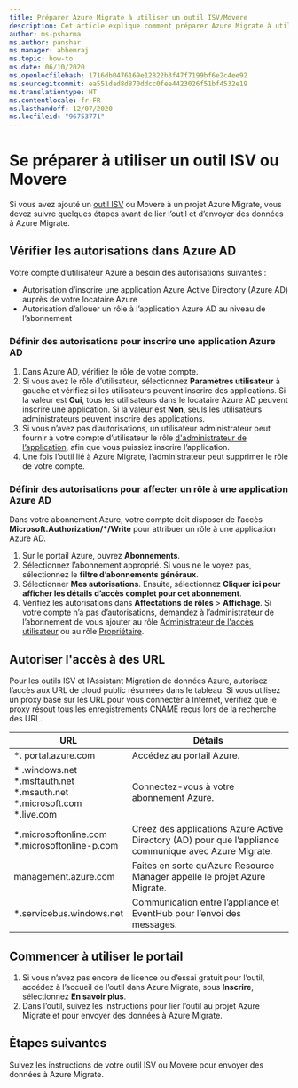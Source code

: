 ```yaml
---
title: Préparer Azure Migrate à utiliser un outil ISV/Movere
description: Cet article explique comment préparer Azure Migrate à utiliser un outil ISV ou Movere, puis comment commencer à utiliser l’outil.
author: ms-psharma
ms.author: panshar
ms.manager: abhemraj
ms.topic: how-to
ms.date: 06/10/2020
ms.openlocfilehash: 1716db0476169e12822b3f47f7199bf6e2c4ee92
ms.sourcegitcommit: ea551dad8d870ddcc0fee4423026f51bf4532e19
ms.translationtype: HT
ms.contentlocale: fr-FR
ms.lasthandoff: 12/07/2020
ms.locfileid: "96753771"
---
```

# <a name="prepare-to-work-with-an-isv-tool-or-movere"></a>Se préparer à utiliser un outil ISV ou Movere

Si vous avez ajouté un [outil ISV](migrate-services-overview.md#isv-integration) ou Movere à un projet Azure Migrate, vous devez suivre quelques étapes avant de lier l’outil et d’envoyer des données à Azure Migrate. 

## <a name="check-azure-ad-permissions"></a>Vérifier les autorisations dans Azure AD

Votre compte d’utilisateur Azure a besoin des autorisations suivantes :

- Autorisation d’inscrire une application Azure Active Directory (Azure AD) auprès de votre locataire Azure
- Autorisation d’allouer un rôle à l’application Azure AD au niveau de l’abonnement


### <a name="set-permissions-to-register-an-azure-ad-app"></a>Définir des autorisations pour inscrire une application Azure AD

1. Dans Azure AD, vérifiez le rôle de votre compte.
2. Si vous avez le rôle d’utilisateur, sélectionnez **Paramètres utilisateur** à gauche et vérifiez si les utilisateurs peuvent inscrire des applications. Si la valeur est **Oui**, tous les utilisateurs dans le locataire Azure AD peuvent inscrire une application. Si la valeur est **Non**, seuls les utilisateurs administrateurs peuvent inscrire des applications.   
3. Si vous n’avez pas d’autorisations, un utilisateur administrateur peut fournir à votre compte d’utilisateur le rôle [d'administrateur de l’application](../active-directory/roles/permissions-reference.md#application-administrator), afin que vous puissiez inscrire l’application.
4. Une fois l’outil lié à Azure Migrate, l’administrateur peut supprimer le rôle de votre compte.

### <a name="set-permissions-to-assign-a-role-to-an-azure-ad-app"></a>Définir des autorisations pour affecter un rôle à une application Azure AD
 
Dans votre abonnement Azure, votre compte doit disposer de l’accès **Microsoft.Authorization/*/Write** pour attribuer un rôle à une application Azure AD. 

1. Sur le portail Azure, ouvrez **Abonnements**.
2. Sélectionnez l’abonnement approprié. Si vous ne le voyez pas, sélectionnez le **filtre d’abonnements généraux**. 
3. Sélectionner **Mes autorisations**. Ensuite, sélectionnez **Cliquer ici pour afficher les détails d’accès complet pour cet abonnement**.
4. Vérifiez les autorisations dans **Affectations de rôles** > **Affichage**. Si votre compte n’a pas d’autorisations, demandez à l’administrateur de l’abonnement de vous ajouter au rôle [Administrateur de l'accès utilisateur](../role-based-access-control/built-in-roles.md#user-access-administrator) ou au rôle [Propriétaire](../role-based-access-control/built-in-roles.md#owner).

## <a name="allow-access-to-urls"></a>Autoriser l'accès à des URL

Pour les outils ISV et l’Assistant Migration de données Azure, autorisez l’accès aux URL de cloud public résumées dans le tableau. Si vous utilisez un proxy basé sur les URL pour vous connecter à Internet, vérifiez que le proxy résout tous les enregistrements CNAME reçus lors de la recherche des URL. 

**URL** | **Détails**
--- | ---
*. portal.azure.com  | Accédez au portail Azure. 
\* .windows.net<br/> *.msftauth.net<br/> *.msauth.net <br/> *.microsoft.com<br/> *.live.com   | Connectez-vous à votre abonnement Azure. 
*.microsoftonline.com<br/> *.microsoftonline-p.com | Créez des applications Azure Active Directory (AD) pour que l’appliance communique avec Azure Migrate. 
management.azure.com | Faites en sorte qu’Azure Resource Manager appelle le projet Azure Migrate.
*.servicebus.windows.net | Communication entre l’appliance et EventHub pour l’envoi des messages.


## <a name="start-using-the-tool"></a>Commencer à utiliser le portail

1. Si vous n’avez pas encore de licence ou d’essai gratuit pour l’outil, accédez à l’accueil de l’outil dans Azure Migrate, sous **Inscrire**, sélectionnez **En savoir plus**.
2. Dans l’outil, suivez les instructions pour lier l’outil au projet Azure Migrate et pour envoyer des données à Azure Migrate.

## <a name="next-steps"></a>Étapes suivantes

Suivez les instructions de votre outil ISV ou Movere pour envoyer des données à Azure Migrate.

   

